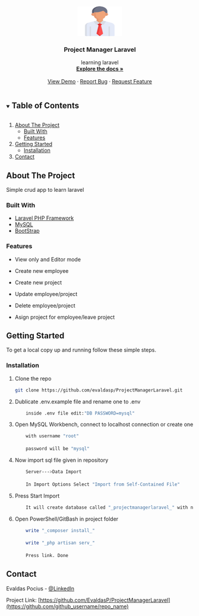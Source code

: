 <!-- PROJECT LOGO -->
<br />
<p align="center">
  <a href="https://github.com/EvaldasP/ProjectManagerLaravel">
    <img src="public/employee.svg" alt="Logo" width="120" height="80">
  </a>

  <h3 align="center">Project Manager Laravel</h3>

  <p align="center">
    learning laravel
    <br />
    <a href="https://github.com/EvaldasP/ProjectManagerLaravel"><strong>Explore the docs »</strong></a>
    <br />
    <br />
    <a href="https://github.com/EvaldasP/ProjectManagerLaravel">View Demo</a>
    ·
    <a href="https://github.com/EvaldasP/ProjectManagerLaravel">Report Bug</a>
    ·
    <a href="https://github.com/EvaldasP/ProjectManagerLaravel">Request Feature</a>
  </p>
</p>

<!-- TABLE OF CONTENTS -->
<details open="open">
  <summary><h2 style="display: inline-block">Table of Contents</h2></summary>
  <ol>
    <li>
      <a href="#about-the-project">About The Project</a>
      <ul>
        <li><a href="#built-with">Built With</a></li>
        <li><a href="#built-with">Features</a></li>
      </ul>
    </li>
    <li>
      <a href="#getting-started">Getting Started</a>
      <ul>
        <li><a href="#installation">Installation</a></li>
      </ul>
    </li>
    <li><a href="#contact">Contact</a></li>
   
  </ol>
</details>

<!-- ABOUT THE PROJECT -->

## About The Project

Simple crud app to learn laravel

### Built With

-   [Laravel PHP Framework](https://laravel.com/)
-   [MySQL](https://www.mysql.com/)
-   [BootStrap](https://getbootstrap.com/)

### Features
-   View only and Editor mode

-   Create new employee

-   Create new project

-   Update employee/project

-   Delete employee/project

-   Asign project for employee/leave project

<!-- GETTING STARTED -->

## Getting Started

To get a local copy up and running follow these simple steps.

### Installation

1. Clone the repo
    ```sh
    git clone https://github.com/evaldasp/ProjectManagerLaravel.git
    ```
2. Dublicate .env.example file and rename one to .env

    ```sh
        inside .env file edit:"DB PASSWORD=mysql"
    ```

3. Open MySQL Workbench, connect to localhost connection or create one

    ```sh
        with username "root"

        password will be "mysql"
    ```

4.  Now import sql file given in repository
    ```sh
        Server--->Data Import

        In Import Options Select "Import from Self-Contained File"
    ```
5. Press Start Import

    ```sh
        It will create database called "_projectmanagerlaravel_" with needed data
    ```

6. Open PowerShell/GitBash in project folder

    ```sh
        write "_composer install_"

        write "_php artisan serv_"

        Press link. Done
    ```

<!-- USAGE EXAMPLES -->

<!-- CONTACT -->

## Contact

Evaldas Pocius - [@LinkedIn](https://www.linkedin.com/in/evaldaspocius/)

Project Link: [https://github.com/EvaldasP/ProjectManagerLaravel](https://github.com/github_username/repo_name)

<!-- ACKNOWLEDGEMENTS -->

<!-- MARKDOWN LINKS & IMAGES -->
<!-- https://www.markdownguide.org/basic-syntax/#reference-style-links -->

[contributors-shield]: https://img.shields.io/github/contributors/github_username/repo.svg?style=for-the-badge
[contributors-url]: https://github.com/github_username/repo/graphs/contributors
[forks-shield]: https://img.shields.io/github/forks/github_username/repo.svg?style=for-the-badge
[forks-url]: https://github.com/github_username/repo/network/members
[stars-shield]: https://img.shields.io/github/stars/github_username/repo.svg?style=for-the-badge
[stars-url]: https://github.com/github_username/repo/stargazers
[issues-shield]: https://img.shields.io/github/issues/github_username/repo.svg?style=for-the-badge
[issues-url]: https://github.com/github_username/repo/issues
[license-shield]: https://img.shields.io/github/license/github_username/repo.svg?style=for-the-badge
[license-url]: https://github.com/github_username/repo/blob/master/LICENSE.txt
[linkedin-shield]: https://img.shields.io/badge/-LinkedIn-black.svg?style=for-the-badge&logo=linkedin&colorB=555
[linkedin-url]: https://linkedin.com/in/github_username
